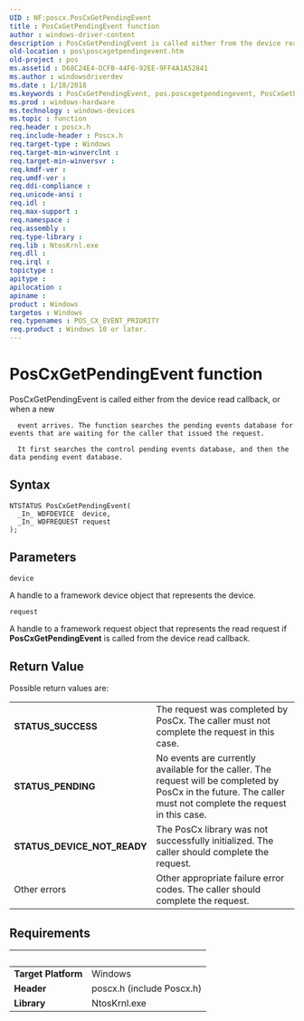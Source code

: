 ```yaml
---
UID : NF:poscx.PosCxGetPendingEvent
title : PosCxGetPendingEvent function
author : windows-driver-content
description : PosCxGetPendingEvent is called either from the device read callback, or when a new event arrives.
old-location : pos\poscxgetpendingevent.htm
old-project : pos
ms.assetid : D68C24E4-DCFB-44F6-92EE-9FF4A1A52841
ms.author : windowsdriverdev
ms.date : 1/18/2018
ms.keywords : PosCxGetPendingEvent, pos.poscxgetpendingevent, PosCxGetPendingEvent function, poscx/PosCxGetPendingEvent
ms.prod : windows-hardware
ms.technology : windows-devices
ms.topic : function
req.header : poscx.h
req.include-header : Poscx.h
req.target-type : Windows
req.target-min-winverclnt : 
req.target-min-winversvr : 
req.kmdf-ver : 
req.umdf-ver : 
req.ddi-compliance : 
req.unicode-ansi : 
req.idl : 
req.max-support : 
req.namespace : 
req.assembly : 
req.type-library : 
req.lib : NtosKrnl.exe
req.dll : 
req.irql : 
topictype : 
apitype : 
apilocation : 
apiname : 
product : Windows
targetos : Windows
req.typenames : POS_CX_EVENT_PRIORITY
req.product : Windows 10 or later.
---
```



# PosCxGetPendingEvent function
PosCxGetPendingEvent is called either from the device read callback, or when a new 

      event arrives. The function searches the pending events database for events that are waiting for the caller that issued the request.  

      It first searches the control pending events database, and then the data pending event database.

## Syntax

````
NTSTATUS PosCxGetPendingEvent(
  _In_ WDFDEVICE  device,
  _In_ WDFREQUEST request
);
````

## Parameters

`device`

A handle to a framework device object that represents the device.

`request`

A handle to a framework request object that represents the read request if <b>PosCxGetPendingEvent</b> is called from the device read callback.


## Return Value

Possible return values are:
<table>
<tr>
<td><b>STATUS_SUCCESS</b></td>
<td>The request was completed by PosCx. The caller  must not complete the request in this case.</td>
</tr>
<tr>
<td><b>STATUS_PENDING</b></td>
<td>No events are currently available for the caller. The request will be completed by PosCx in the future. The caller must not complete the request in this case.</td>
</tr>
<tr>
<td><b>STATUS_DEVICE_NOT_READY</b></td>
<td>The PosCx library was not successfully initialized. The caller should complete the request.</td>
</tr>
<tr>
<td>Other errors</td>
<td>Other appropriate failure error codes.  The caller should complete the request.</td>
</tr>
</table>


## Requirements
| &nbsp; | &nbsp; |
| ---- |:---- |
| **Target Platform** | Windows |
| **Header** | poscx.h (include Poscx.h) |
| **Library** | NtosKrnl.exe |